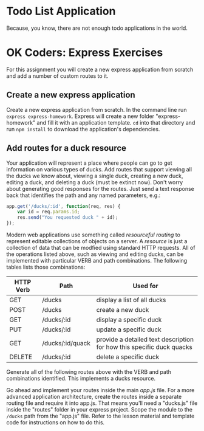 Todo List Application
=====================

Because, you know, there are not enough todo applications in the world.

OK Coders: Express Exercises
====================================

For this assignment you will create a new express application from scratch and add a number of custom routes to it.

## Create a new express application

Create a new express application from scratch. In the command line run `express express-homework`. Express will create a new folder "express-homework" and fill it with an application template. `cd` into that directory and run `npm install` to download the application's dependencies.

## Add routes for a duck resource

Your application will represent a place where people can go to get information on various types of ducks. Add routes that support viewing all the ducks we know about, viewing a single duck, creating a new duck, editing a duck, and deleting a duck (must be extinct now). Don't worry about generating good responses for the routes. Just send a text response back that identifies the path and any named parameters, e.g.:

```js
app.get('/ducks/:id', function(req, res) {
	var id = req.params.id;
	res.send("You requested duck " + id);
});
```

Modern web applications use something called *resourceful routing* to represent editable collections of objects on a server. A *resource* is just a collection of data that can be modfied using standard HTTP requests. All of the operations listed above, such as viewing and editing ducks, can be implemented with particular VERB and path combinations. The following tables lists those combinations:

<table>
<thead>
<tr>
<th>HTTP Verb</th>
<th>Path</th>
<th>Used for</th>
</tr>
</thead>
<tbody>
<tr>
<td>GET</td>
<td>/ducks</td>
<td>display a list of all ducks</td>
</tr>
<tr>
<td>POST</td>
<td>/ducks</td>
<td>create a new duck</td>
</tr>
<tr>
<td>GET</td>
<td>/ducks/:id</td>
<td>display a specific duck</td>
</tr>
<tr>
<td>PUT</td>
<td>/ducks/:id</td>
<td>update a specific duck</td>
</tr>
<tr>
<td>GET</td>
<td>/ducks/:id/quack</td>
<td>provide a detailed text description for how this specific duck quacks</td>
</tr>
<tr>
<td>DELETE</td>
<td>/ducks/:id</td>
<td>delete a specific duck</td>
</tr>
</tbody>
</table>

Generate all of the following routes above with the VERB and path combinations identified. This implements a ducks resource.

Go ahead and implement your routes inside the main *app.js* file. For a more advanced application architecture, create the routes inside a separate routing file and require it into app.js. That means you'll need a "ducks.js" file inside the "routes" folder in your express project. Scope the module to the `/ducks` path from the "app.js" file. Refer to the lesson material and template code for instructions on how to do this.
